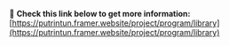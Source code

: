 📎 **Check this link below to get more information:**  
[https://putrintun.framer.website/project/program/library](https://putrintun.framer.website/project/program/library)
